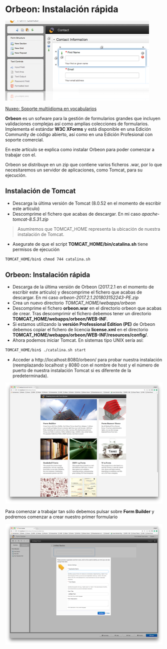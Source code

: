 # Orbeon: Instalación rápida


![Orbeon form builder example](/images/orbeon-form-builder-example-460x255.png "Orbeon form builder example")

[Nuxeo: Soporte multiidioma en vocabularios](./nuxeo-soporte-multiidioma-en-vocabularios)

**Orbeon** es un sofware para la gestión de formularios grandes que incluyen validaciones complejas así como amplias colecciones de formularios. Implementa el estándar **W3C XForms** y está disponible en una Edición Community de código abierto, así como en una Edición Profesional con soporte comercial.

En este artículo se explica como instalar Orbeon para poder comenzar a trabajar con el.

Orbeon se distribuye en un zip que contiene varios ficheros .war, por lo que necesitaremos un servidor de aplicaciones, como Tomcat, para su ejecución.

## Instalación de Tomcat
   - Descarga la última versión de Tomcat (8.0.52 en el momento de escribir este artículo)
   - Descomprime el fichero que acabas de descargar. En mi caso *apache-tomcat-8.5.31.zip*

> Asumiremos que TOMCAT_HOME representa la ubicación de nuestra instalación de Tomcat.

   - Asegurate de que el script **TOMCAT_HOME/bin/catalina.sh** tiene permisos de ejecución
```sh 
TOMCAT_HOME/bin$ chmod 744 catalina.sh
```

## Orbeon: Instalación rápida
   - Descarga de la última versión de Orbeon (2017.2.1 en el momento de escribir este artículo) y descomprime el fichero que acabas de descargar. En mi caso *orbeon-2017.2.1.201803152243-PE.zip*
   - Crea un nuevo directorio *TOMCAT_HOME/webapps/orbeon*
   - Descomprime el fichero **orbeon.war** en el directorio orbeon que acabas de crear. Tras descomprimir el fichero debemos tener  un directorio **TOMCAT_HOME/webapps/orbeon/WEB-INF**.
   - Si estamos utilizando la **versión Professional Edition (PE)** de Orbeon debemos copiar el fichero de licencia **license.xml** en el directorio **TOMCAT_HOME/webapps/orbeon/WEB-INF/resources/config/**.
   - Ahora podemos iniciar Tomcat. En sistemas tipo UNIX sería así:

```sh
TOMCAT_HOME/bin$ ./catalina.sh start
```

   - Acceder a http://localhost:8080/orbeon/ para probar nuestra instalación (reemplazando localhost y 8080 con el nombre de host y el número de puerto de nuestra instalación Tomcat si es diferente de la predeterminada).

![Orbeon home page](/images/orbeon-home-page-744x567.png "Orbeon home page")


Para comenzar a trabajar tan sólo debemos pulsar sobre **Form Builder** y podremos comenzar a crear nuestro primer formulario

![Orbeon form builder](/images/orbeon-form-builder-744x567.png "Orbeon form builder")